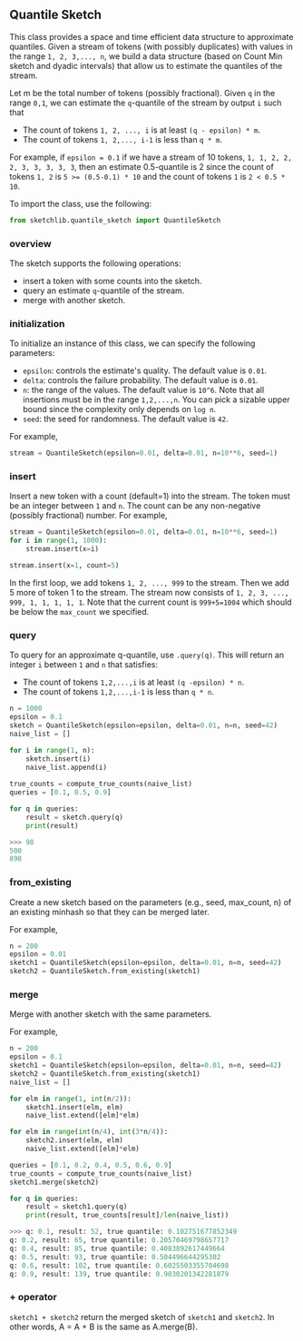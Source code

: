 ## Quantile Sketch

This class provides a space and time efficient data structure to approximate quantiles.
Given a stream of tokens (with possibly duplicates) with values in the range `1, 2, 3,..., n`, we build a data structure (based on Count Min sketch and dyadic intervals) that allow us to estimate the quantiles of the stream.

Let m be the total number of tokens (possibly fractional). Given `q` in the range `0,1`, we can estimate the `q`-quantile of the stream by output `i` such that

- The count of tokens `1, 2, ..., i` is at least `(q - epsilon) * m`.
- The count of tokens `1, 2,..., i-1` is less than `q * m`.

For example, if `epsilon = 0.1` if we have a stream of 10 tokens, 
`1, 1, 2, 2, 2, 3, 3, 3, 3, 3`, 
then an estimate 0.5-quantile is 2 since the count of tokens `1, 2` is `5 >= (0.5-0.1) * 10`  and the count of tokens `1` is `2 < 0.5 * 10`.

To import the class, use the following:

```python
from sketchlib.quantile_sketch import QuantileSketch
```

### overview

The sketch supports the following operations:

- insert a token with some counts into the sketch.
- query an estimate `q`-quantile of the stream.
- merge with another sketch.

### initialization

To initialize an instance of this class, we can specify the following parameters:

- `epsilon`: controls the estimate's quality. The default value is `0.01`.
- `delta`: controls the failure probability. The default value is `0.01`.
- `n`: the range of the values. The default value is `10^6`. Note that all insertions must be in the range `1,2,...,n`. You can pick a sizable upper bound since the complexity only depends on `log n`.
- `seed`: the seed for randomness. The default value is `42`.

For example,

```python
stream = QuantileSketch(epsilon=0.01, delta=0.01, n=10**6, seed=1)
```

### insert

Insert a new token with a count (default=1) into the stream. The token must be an integer between `1` and `n`. The count can be any non-negative (possibly fractional) number. For example,

```python
stream = QuantileSketch(epsilon=0.01, delta=0.01, n=10**6, seed=1)
for i in range(1, 1000):
    stream.insert(x=i)

stream.insert(x=1, count=5)
```
In the first loop, we add tokens `1, 2, ..., 999` to the stream. Then we add 5 more of token 1 to the stream. The stream now consists of `1, 2, 3, ..., 999, 1, 1, 1, 1, 1`. Note that the current count is `999+5=1004` which should be below the `max_count` we specified.

### query

To query for an approximate q-quantile, use `.query(q)`. This will return an integer `i` between `1` and `n` that satisfies:
- The count of tokens `1,2,...,i` is at least `(q -epsilon) * n`.
- The count of tokens `1,2,...,i-1` is less than `q * n`.

```python
n = 1000
epsilon = 0.1
sketch = QuantileSketch(epsilon=epsilon, delta=0.01, n=n, seed=42)
naive_list = []

for i in range(1, n):
    sketch.insert(i)
    naive_list.append(i)
    
true_counts = compute_true_counts(naive_list)
queries = [0.1, 0.5, 0.9]

for q in queries:
    result = sketch.query(q)
    print(result)

>>> 98
500
898

```

### from_existing 

Create a new sketch based on the parameters (e.g., seed, max_count, n) of an existing minhash so that they can be merged later.

For example,

```python
n = 200
epsilon = 0.01
sketch1 = QuantileSketch(epsilon=epsilon, delta=0.01, n=n, seed=42)
sketch2 = QuantileSketch.from_existing(sketch1)

```

### merge

Merge with another sketch with the same parameters.

For example,

```python
n = 200
epsilon = 0.1
sketch1 = QuantileSketch(epsilon=epsilon, delta=0.01, n=n, seed=42)
sketch2 = QuantileSketch.from_existing(sketch1)
naive_list = []

for elm in range(1, int(n/2)):
    sketch1.insert(elm, elm)
    naive_list.extend([elm]*elm)

for elm in range(int(n/4), int(3*n/4)):
    sketch2.insert(elm, elm)
    naive_list.extend([elm]*elm)

queries = [0.1, 0.2, 0.4, 0.5, 0.6, 0.9]
true_counts = compute_true_counts(naive_list)
sketch1.merge(sketch2)

for q in queries:
    result = sketch1.query(q)
    print(result, true_counts[result]/len(naive_list))

>>> q: 0.1, result: 52, true quantile: 0.102751677852349
q: 0.2, result: 65, true quantile: 0.20570469798657717
q: 0.4, result: 85, true quantile: 0.4083892617449664
q: 0.5, result: 93, true quantile: 0.504496644295302
q: 0.6, result: 102, true quantile: 0.6025503355704698
q: 0.9, result: 139, true quantile: 0.9030201342281879

```

### + operator

`sketch1 + sketch2` return the merged sketch of `sketch1` and `sketch2`. 
 In other words, A = A + B is the same as A.merge(B).



